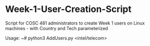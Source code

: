 # Week-1-User-Creation-Script

Script for COSC 481 administrators to create Week 1 users on Linux machines - with Country and Tech parameterized

Usage:
~# python3 AddUsers.py <country> <intel/telecom>
